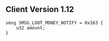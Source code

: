 ## Client Version 1.12

```rust,ignore
smsg SMSG_LOOT_MONEY_NOTIFY = 0x163 {
    u32 amount;    
}

```
